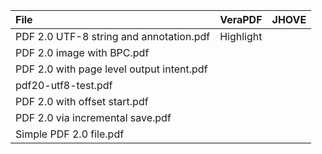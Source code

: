 |File|VeraPDF|JHOVE|
|:--|:--|:--|
|PDF 2.0 UTF-8 string and annotation.pdf|Highlight||
|PDF 2.0 image with BPC.pdf|||
|PDF 2.0 with page level output intent.pdf|||
|pdf20-utf8-test.pdf|||
|PDF 2.0 with offset start.pdf|||
|PDF 2.0 via incremental save.pdf|||
|Simple PDF 2.0 file.pdf|||
